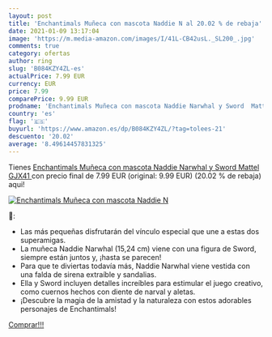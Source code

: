 ```yaml
---
layout: post
title: 'Enchantimals Muñeca con mascota Naddie N al 20.02 % de rebaja'
date: 2021-01-09 13:17:04
image: 'https://m.media-amazon.com/images/I/41L-CB42usL._SL200_.jpg'
comments: true
category: ofertas
author: ring
slug: 'B084KZY4ZL-es'
actualPrice: 7.99 EUR
currency: EUR
price: 7.99
comparePrice: 9.99 EUR
prodname: 'Enchantimals Muñeca con mascota Naddie Narwhal y Sword  Mattel GJX41 '
country: 'es'
flag: '🇪🇸'
buyurl: 'https://www.amazon.es/dp/B084KZY4ZL/?tag=tolees-21'
descuento: '20.02'
average: '8.49614457831325'
---
```


Tienes [Enchantimals Muñeca con mascota Naddie Narwhal y Sword  Mattel GJX41 ](https://www.amazon.es/dp/B084KZY4ZL/?tag=tolees-21) con precio final de  7.99 EUR (original: 9.99 EUR) (20.02 %  de rebaja) aqui!

[![Enchantimals Muñeca con mascota Naddie N](https://m.media-amazon.com/images/I/41L-CB42usL._SL200_.jpg)](https://www.amazon.es/dp/B084KZY4ZL/?tag=tolees-21)

🔎:

- Las más pequeñas disfrutarán del vínculo especial que une a estas dos superamigas. ​
- La muñeca Naddie Narwhal (15,24 cm) viene con una figura de Sword, siempre están juntos y, ¡hasta se parecen!
- Para que te diviertas todavía más, Naddie Narwhal viene vestida con una falda de sirena extraíble y sandalias. ​
- Ella y Sword incluyen detalles increíbles para estimular el juego creativo, como cuernos hechos con diente de narval y aletas.
- ¡Descubre la magia de la amistad y la naturaleza con estos adorables personajes de Enchantimals!

[Comprar!!!](https://www.amazon.es/dp/B084KZY4ZL/?tag=tolees-21)
